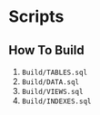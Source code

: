 # Scripts

## How To Build

1. `Build/TABLES.sql`
2. `Build/DATA.sql`
3. `Build/VIEWS.sql`
4. `Build/INDEXES.sql`
